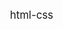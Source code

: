 # html-css
<html lang="pt-br">
<head>
    <meta charset="UTF-8">
    <meta name="viewport" content="width=device-width, initial-scale=1.0">
    <title>Repostório Público - Andrey Gdula</title>
    <style>
        @import url('https://fonts.googleapis.com/css2?family=Bebas+Neue&display=swap');
        @import url('https://fonts.googleapis.com/css2?family=Space+Mono&display=swap');
        @import url('https://fonts.googleapis.com/css2?family=Press+Start+2P&display=swap');

        :root {
            --font-title: 'Press Start 2P', 'Bebas Neue', 'Arial', 'sans-serif';
            --font-text: 'Space Mono', 'Arial', 'sans-serif';
            --font-project: 'Arial', 'Helvetica', 'sans-serfi';
            --color01: #0B2447;
            --color02: #FAFAFA;
            --color03: #0B242C;
            --color04: #2A6478;
        }
        body {
            background-color: var(--color01);
            color: var(--color02);
        }
        h1 {
            font-family: var(--font-title);
            font-size: 1.2em;
            font-weight: normal;
            text-align: left;
            padding: 20px;
            margin-top: 0px;
        }
        h2 {
            font-family: var(--font-title);
            font-size: 1em;
            font-weight: normal;
            text-align: left;
            padding: 20px;
            padding-bottom: 10px;
        }
        p {
            font-family: var(--font-text);
            font-size: 1em;
            font-weight: normal;
            text-align: left;
            line-height: 2em;
            padding: 10px;
            text-indent: 30px;
        }
        div.project {
            background-color: var(--color04);
            border-radius: 20px;
            width: 50%;
            padding: 5px 10px 10px 10px;
        }
        ul {
            list-style-type: '\2714\00A0\00A0';
        }
        a.project {
            display: block;
            color: var(--color02);
            font-family: var(--font-project);
            text-decoration: none;
            font-size: 1.2em;
            font-weight: bold;
            padding: 10px 10px 10px 10px;
        }
        a.project:hover {
            background-image: linear-gradient(to right, var(--color02), transparent);
            color: var(--color03);
            transition-duration: .5s;
            border-radius: 10px;
            width: 40%;
        }
    </style>
</head>
<body>
    <h1>
        Repositório Público do Andrey Gdula
    </h1>
    <p>
        Aqui estão os meus projetos.
    </p>
    <div class="project">
        <h2>Meus projetos em HTML5 e CSS3:</h2>
        <ul>
            <li><a href="http://andreygdula.github.io/projeto-android" target="_blank" class="project">Projeto Android</a></li>
            <li><a href="https://andreygdula.github.io/projeto-cordel" target="_blank" class="project">Projeto Cordel</a></li>
            <li><a href="https://andreygdula.github.io/projeto-redes-sociais" target="_blank" class="project">Projeto Redes Sociais</a></li>
            <li><a href="https://andreygdula.github.io/html-css/Exercícios%20-%20HTML/projetos/social/social.html" target="_blank" class="project">Redes Sociais</a></li>
        </ul>
    </div>
</body>
</html>